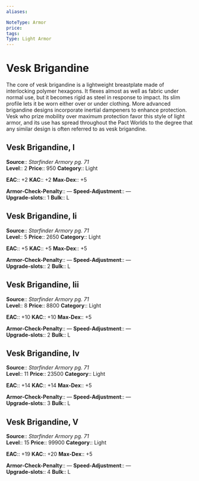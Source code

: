 ```yaml
---
aliases: 

NoteType: Armor
price: 
tags: 
Type: Light Armor
---
```


# Vesk Brigandine

The core of vesk brigandine is a lightweight breastplate made of interlocking polymer hexagons. It flexes almost as well as fabric under normal use, but it becomes rigid as steel in response to impact. Its slim profile lets it be worn either over or under clothing. More advanced brigandine designs incorporate inertial dampeners to enhance protection. Vesk who prize mobility over maximum protection favor this style of light armor, and its use has spread throughout the Pact Worlds to the degree that any similar design is often referred to as vesk brigandine.  

## Vesk Brigandine, I

**Source**:: _Starfinder Armory pg. 71_  
**Level**:: 2
**Price**:: 950 
**Category**:: Light  

**EAC**:: +2 
**KAC**:: +2 
**Max-Dex**:: +5  

**Armor-Check-Penalty**:: — 
**Speed-Adjustment**:: —  
**Upgrade-slots**:: 1 
**Bulk**:: L

## Vesk Brigandine, Ii

**Source**:: _Starfinder Armory pg. 71_  
**Level**:: 5
**Price**:: 2650 
**Category**:: Light  

**EAC**:: +5 
**KAC**:: +5 
**Max-Dex**:: +5  

**Armor-Check-Penalty**:: — 
**Speed-Adjustment**:: —  
**Upgrade-slots**:: 2 
**Bulk**:: L

## Vesk Brigandine, Iii

**Source**:: _Starfinder Armory pg. 71_  
**Level**:: 8
**Price**:: 8800 
**Category**:: Light  

**EAC**:: +10 
**KAC**:: +10 
**Max-Dex**:: +5  

**Armor-Check-Penalty**:: — 
**Speed-Adjustment**:: —  
**Upgrade-slots**:: 2 
**Bulk**:: L

## Vesk Brigandine, Iv

**Source**:: _Starfinder Armory pg. 71_  
**Level**:: 11
**Price**:: 23500 
**Category**:: Light  

**EAC**:: +14 
**KAC**:: +14 
**Max-Dex**:: +5  

**Armor-Check-Penalty**:: — 
**Speed-Adjustment**:: —  
**Upgrade-slots**:: 3 
**Bulk**:: L

## Vesk Brigandine, V

**Source**:: _Starfinder Armory pg. 71_  
**Level**:: 15
**Price**:: 99900 
**Category**:: Light  

**EAC**:: +19 
**KAC**:: +20 
**Max-Dex**:: +5  

**Armor-Check-Penalty**:: — 
**Speed-Adjustment**:: —  
**Upgrade-slots**:: 4 
**Bulk**:: L
